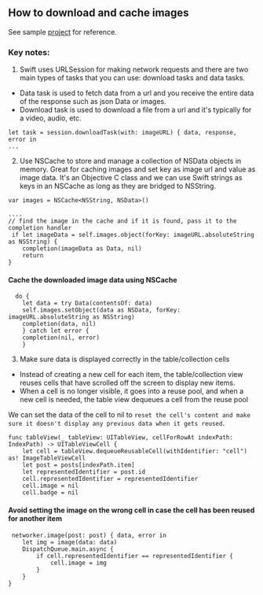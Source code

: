 ## How to download and cache images

See sample [project](https://github.com/cs4372/ios-study-guide/tree/master/how-tos/Download%2BCache-images/Download%2BCache-Images/Download%2BCache-Images) for reference. 

### Key notes:

1. Swift uses URLSession for making network requests and there are two main types of tasks that you can use: download tasks and data tasks.

- Data task is used to fetch data from a url and you receive the entire data of the response such as json Data or images.
- Download task is used to download a file from a url and it's typically for a video, audio, etc.

```
let task = session.downloadTask(with: imageURL) { data, response, error in
...
```

2. Use NSCache to store and manage a collection of NSData objects in memory. Great for caching images and set key as image url and value as image data. It's an Objective C class and we can use Swift strings as keys in an NSCache as long as they are bridged to NSString.

```
var images = NSCache<NSString, NSData>()

....
// find the image in the cache and if it is found, pass it to the completion handler
 if let imageData = self.images.object(forKey: imageURL.absoluteString as NSString) {
    completion(imageData as Data, nil)
    return
}
```

#### Cache the downloaded image data using NSCache
```
  do {
    let data = try Data(contentsOf: data)
    self.images.setObject(data as NSData, forKey: imageURL.absoluteString as NSString)
    completion(data, nil)
    } catch let error {
    completion(nil, error)
    }
```

3. Make sure data is displayed correctly in the table/collection cells
- Instead of creating a new cell for each item, the table/collection view reuses cells that have scrolled off the screen to display new items. 
- When a cell is no longer visible, it goes into a reuse pool, and when a new cell is needed, the table view dequeues a cell from the reuse pool

We can set the data of the cell to nil to `reset the cell's content and make sure it doesn't display any previous data when it gets reused`.

```
func tableView(_ tableView: UITableView, cellForRowAt indexPath: IndexPath) -> UITableViewCell {
    let cell = tableView.dequeueReusableCell(withIdentifier: "cell") as! ImageTableViewCell
    let post = posts[indexPath.item]
    let representedIdentifier = post.id
    cell.representedIdentifier = representedIdentifier
    cell.image = nil
    cell.badge = nil
```

#### Avoid setting the image on the wrong cell in case the cell has been reused for another item
```
 networker.image(post: post) { data, error in
    let img = image(data: data)
    DispatchQueue.main.async {
        if cell.representedIdentifier == representedIdentifier {
            cell.image = img
        }
    }
}
```
